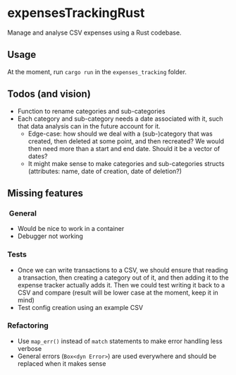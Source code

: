 # expensesTrackingRust

Manage and analyse CSV expenses using a Rust codebase.

## Usage

At the moment, run `cargo run` in the `expenses_tracking` folder.

## Todos (and vision)

- Function to rename categories and sub-categories
- Each category and sub-category needs a date associated with it, such that data analysis can in the future account for it.
  - Edge-case: how should we deal with a (sub-)category that was created, then deleted at some point, and then recreated? We would then need more than a start and end date. Should it be a vector of dates?
  - It might make sense to make categories and sub-categories structs (attributes: name, date of creation, date of deletion?)

## Missing features

###  General

- Would be nice to work in a container
- Debugger not working

### Tests

- Once we can write transactions to a CSV, we should ensure that reading a transaction, then
  creating a category out of it, and then adding it to the expense tracker actually adds it. Then
  we could test writing it back to a CSV and compare (result will be lower case at the moment, keep
  it in mind)
- Test config creation using an example CSV

### Refactoring

- Use `map_err()` instead of `match` statements to make error handling less verbose
- General errors (`Box<dyn Error>`) are used everywhere and should be replaced when it makes sense
